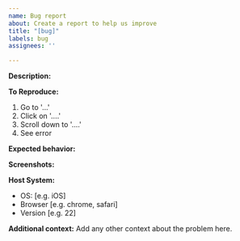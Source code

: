 ```yaml
---
name: Bug report
about: Create a report to help us improve
title: "[bug]"
labels: bug
assignees: ''

---
```


**Description:**

**To Reproduce:**
1. Go to '...'
2. Click on '....'
3. Scroll down to '....'
4. See error

**Expected behavior:**

**Screenshots:**

**Host System:**
 - OS: [e.g. iOS]
 - Browser [e.g. chrome, safari]
 - Version [e.g. 22]

**Additional context:**
Add any other context about the problem here.

